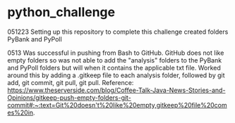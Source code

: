 # python_challenge
051223 Setting up this repository to complete this challenge
  created folders PyBank and PyPoll
  
0513 Was successful in pushing from Bash to GitHub.  GitHub does not like empty folders so was not able to add the "analysis" folders to the PyBank and PyPoll folders but will when it contains the applicable txt file. Worked around this by adding a .gitkeep file to each analysis folder, followed by git add, git commit, git pull, git pull.
Reference: https://www.theserverside.com/blog/Coffee-Talk-Java-News-Stories-and-Opinions/gitkeep-push-empty-folders-git-commit#:~:text=Git%20doesn't%20like%20empty,gitkeep%20file%20comes%20in.


